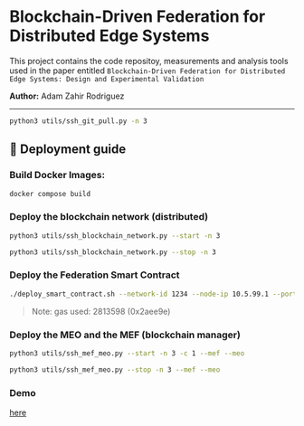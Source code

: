# Blockchain-Driven Federation for Distributed Edge Systems

This project contains the code repositoy, measurements and analysis tools used in the paper entitled `Blockchain-Driven Federation for Distributed Edge Systems: Design and Experimental Validation`

**Author:** Adam Zahir Rodriguez

---

```bash
python3 utils/ssh_git_pull.py -n 3
```

## 🚀 Deployment guide

### Build Docker Images:
```bash
docker compose build
```

### Deploy the blockchain network (distributed)

```bash
python3 utils/ssh_blockchain_network.py --start -n 3
```

```bash
python3 utils/ssh_blockchain_network.py --stop -n 3
```

### Deploy the Federation Smart Contract

```bash
./deploy_smart_contract.sh --network-id 1234 --node-ip 10.5.99.1 --port 3334 --protocol ws
```

> Note: gas used: 2813598 (0x2aee9e)

### Deploy the MEO and the MEF (blockchain manager)

```bash
python3 utils/ssh_mef_meo.py --start -n 3 -c 1 --mef --meo
```
```bash
python3 utils/ssh_mef_meo.py --stop -n 3 --mef --meo
```

### Demo

[here](./utils)

<!-- ```bash
python3 utils/register_federation_participants.py -n 3
```

```shell
curl -X POST "http:///10.5.99.1:6666/deploy_docker_service?image=mec-app:latest&name=mecapp&network=bridge&replicas=1" | jq
```

```bash
curl -X POST "http://10.5.99.1:8000/start_experiments_consumer" \
-H 'Content-Type: application/json' \
-d '{
   "requirements": "zero_packet_loss",
   "offers_to_wait": 2,
   "meo_endpoint": "http://10.5.99.1:6666",
   "ip_address": "10.5.99.1",
   "vxlan_interface": "ens3",
   "node_id": 1,
   "export_to_csv": false,
   "csv_path": "/experiments/test/consumer_run_1.csv"
}' | jq
```

```bash
curl -X POST "http://10.5.99.2:8000/start_experiments_provider" \
-H 'Content-Type: application/json' \
-d '{
   "price_wei_per_hour": 10,
   "meo_endpoint": "http://10.5.99.2:6666",
   "ip_address": "10.5.99.2",
   "vxlan_interface": "ens3",
   "node_id": 2,
   "export_to_csv": false,
   "csv_path": "/experiments/test/provider_2_run_1.csv"
}' | jq
```

```bash
curl -X POST "http://10.5.99.3:8000/start_experiments_provider" \
-H 'Content-Type: application/json' \
-d '{
   "price_wei_per_hour": 20,
   "meo_endpoint": "http://10.5.99.3:6666",
   "ip_address": "10.5.99.3",
   "vxlan_interface": "ens3",
   "node_id": 3,
   "export_to_csv": false,
   "csv_path": "/experiments/test/provider_2_run_1.csv"
}' | jq
```

```shell
curl -X DELETE "http://10.5.99.1:6666/delete_docker_service?name=mecapp" | jq
curl -X DELETE "http://10.5.99.1:6666/delete_vxlan?vxlan_id=201&docker_net_name=fed-net" | jq
```

```shell
curl -X DELETE "http://10.5.99.2:6666/delete_docker_service?name=mecapp" | jq
curl -X DELETE "http://10.5.99.2:6666/delete_vxlan?vxlan_id=201&docker_net_name=fed-net" | jq
``` -->